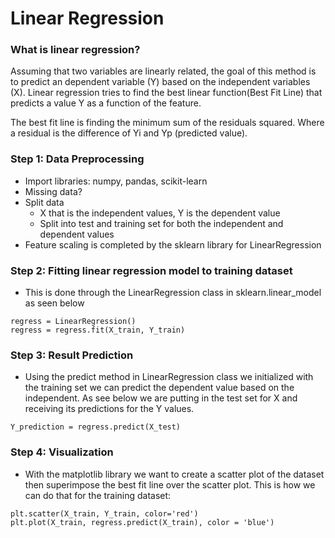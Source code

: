 # Linear Regression

### What is linear regression?
Assuming that two variables are linearly related, the goal of this method is to predict an dependent variable (Y) based on the independent variables (X).
Linear regression tries to find the best linear function(Best Fit Line) that predicts a value Y as a function of the feature.

The best fit line is finding the minimum sum of the residuals squared. Where a residual is the difference of Yi and Yp (predicted value).

### Step 1: Data Preprocessing
  - Import libraries: numpy, pandas, scikit-learn
  - Missing data?
  - Split data
    - X that is the independent values, Y is the dependent value
    - Split into test and training set for both the independent and dependent values
  - Feature scaling is completed by the sklearn library for LinearRegression

### Step 2: Fitting linear regression model to training dataset
  - This is done through the LinearRegression class in sklearn.linear_model as seen below
  ```
  regress = LinearRegression()
  regress = regress.fit(X_train, Y_train)
  ```

### Step 3: Result Prediction
  - Using the predict method in LinearRegression class we initialized with the training set we can predict the dependent value based on the independent. As see below we are putting in the test set for X and receiving its predictions for the Y values.
  ```
  Y_prediction = regress.predict(X_test)
  ```
### Step 4: Visualization
  - With the matplotlib library we want to create a scatter plot of the dataset then superimpose the best fit line over the scatter plot. This is how we can do that for the training dataset:
  
  ```
  plt.scatter(X_train, Y_train, color='red')
  plt.plot(X_train, regress.predict(X_train), color = 'blue')
  ```
